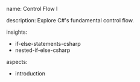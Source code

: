 name: Control Flow I

description: Explore C#'s fundamental control flow.

insights:
  - if-else-statements-csharp
  - nested-if-else-csharp

aspects:
  - introduction
